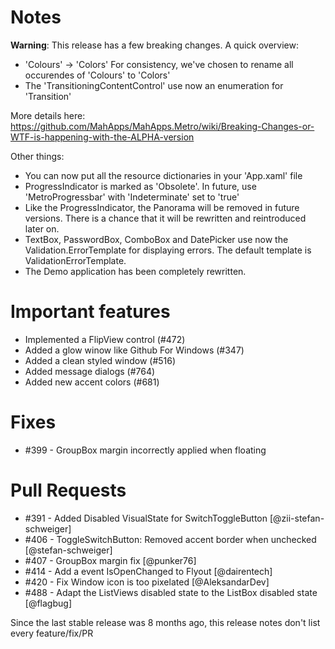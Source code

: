 # Notes

**Warning**: This release has a few breaking changes. 
A quick overview:

- 'Colours' -> 'Colors'
  For consistency, we've chosen to rename all occurendes of 'Colours' to 'Colors'
- The 'TransitioningContentControl' use now an enumeration for 'Transition'

More details here: https://github.com/MahApps/MahApps.Metro/wiki/Breaking-Changes-or-WTF-is-happening-with-the-ALPHA-version

Other things:

- You can now put all the resource dictionaries in your 'App.xaml' file
- ProgressIndicator is marked as 'Obsolete'. In future, use 'MetroProgressbar' with 'Indeterminate' set to 'true'
- Like the ProgressIndicator, the Panorama will be removed in future versions. 
  There is a chance that it will be rewritten and reintroduced later on.
- TextBox, PasswordBox, ComboBox and DatePicker use now the Validation.ErrorTemplate for displaying errors. 
  The default template is ValidationErrorTemplate.
- The Demo application has been completely rewritten.

# Important features

- Implemented a FlipView control (#472)
- Added a glow winow like Github For Windows (#347)
- Added a clean styled window (#516)
- Added message dialogs (#764)
- Added new accent colors (#681)

# Fixes

- #399 - GroupBox margin incorrectly applied when floating

# Pull Requests

 - #391 - Added Disabled VisualState for SwitchToggleButton [@zii-stefan-schweiger]
 - #406 - ToggleSwitchButton: Removed accent border when unchecked [@stefan-schweiger]
 - #407 - GroupBox margin fix [@punker76] 
 - #414 - Add a event IsOpenChanged to Flyout [@dairentech]
 - #420 - Fix Window icon is too pixelated [@AleksandarDev]
 - #488 - Adapt the ListViews disabled state to the ListBox disabled state [@flagbug]

Since the last stable release was 8 months ago, this release notes don't list every feature/fix/PR
